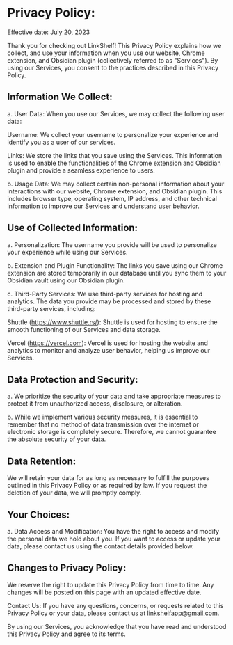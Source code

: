 # Privacy Policy:

Effective date: July 20, 2023

Thank you for checking out LinkShelf! This Privacy Policy explains how we collect, and use your information when you use our website, Chrome extension, and Obsidian plugin (collectively referred to as "Services"). By using our Services, you consent to the practices described in this Privacy Policy.

## Information We Collect:
a. User Data:
When you use our Services, we may collect the following user data:

Username: We collect your username to personalize your experience and identify you as a user of our services.

Links: We store the links that you save using the Services. This information is used to enable the functionalities of the Chrome extension and Obsidian plugin and provide a seamless experience to users.

b. Usage Data:
We may collect certain non-personal information about your interactions with our website, Chrome extension, and Obsidian plugin. This includes browser type, operating system, IP address, and other technical information to improve our Services and understand user behavior.

## Use of Collected Information:
a. Personalization:
The username you provide will be used to personalize your experience while using our Services.

b. Extension and Plugin Functionality:
The links you save using our Chrome extension are stored temporarily in our database until you sync them to your Obsidian vault using our Obsidian plugin.

c. Third-Party Services:
We use third-party services for hosting and analytics. The data you provide may be processed and stored by these third-party services, including:

Shuttle (https://www.shuttle.rs/): Shuttle is used for hosting to ensure the smooth functioning of our Services and data storage.

Vercel (https://vercel.com): Vercel is used for hosting the website and analytics to monitor and analyze user behavior, helping us improve our Services.

## Data Protection and Security:
a. We prioritize the security of your data and take appropriate measures to protect it from unauthorized access, disclosure, or alteration.

b. While we implement various security measures, it is essential to remember that no method of data transmission over the internet or electronic storage is completely secure. Therefore, we cannot guarantee the absolute security of your data.

## Data Retention:
We will retain your data for as long as necessary to fulfill the purposes outlined in this Privacy Policy or as required by law. If you request the deletion of your data, we will promptly comply.

## Your Choices:
a. Data Access and Modification:
You have the right to access and modify the personal data we hold about you. If you want to access or update your data, please contact us using the contact details provided below.

## Changes to Privacy Policy:
We reserve the right to update this Privacy Policy from time to time. Any changes will be posted on this page with an updated effective date.

Contact Us:
If you have any questions, concerns, or requests related to this Privacy Policy or your data, please contact us at linkshelfapp@gmail.com.

By using our Services, you acknowledge that you have read and understood this Privacy Policy and agree to its terms.
